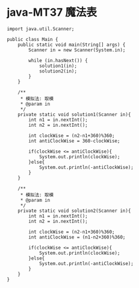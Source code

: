 # java-MT37 魔法表


    import java.util.Scanner;
    
    public class Main {
        public static void main(String[] args) {
            Scanner in = new Scanner(System.in);
    
            while (in.hasNext()) {
                solution1(in);
                solution2(in);
            }
        }
    
        /**
         * 模拟法: 取模
         * @param in
         */
        private static void solution1(Scanner in){
            int n1 = in.nextInt();
            int n2 = in.nextInt();
    
            int clockWise = (n2-n1+360)%360;
            int antiClockWise = 360-clockWise;
    
            if(clockWise <= antiClockWise){
                System.out.println(clockWise);
            }else{
                System.out.println(-antiClockWise);
            }
        }
    
        /**
         * 模拟法: 取模
         * @param in
         */
        private static void solution2(Scanner in){
            int n1 = in.nextInt();
            int n2 = in.nextInt();
    
            int clockWise = (n2-n1+360)%360;
            int antiClockWise = (n1-n2+360)%360;
    
            if(clockWise <= antiClockWise){
                System.out.println(clockWise);
            }else{
                System.out.println(-antiClockWise);
            }
        }
    }

  

